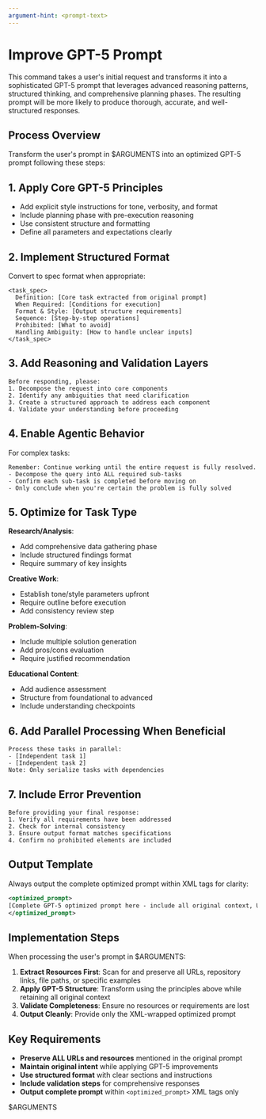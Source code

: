 ```yaml
---
argument-hint: <prompt-text>
---
```


# Improve GPT-5 Prompt

This command takes a user's initial request and transforms it into a sophisticated GPT-5 prompt that leverages advanced reasoning patterns, structured thinking, and comprehensive planning phases. The resulting prompt will be more likely to produce thorough, accurate, and well-structured responses.

## Process Overview

Transform the user's prompt in $ARGUMENTS into an optimized GPT-5 prompt following these steps:

## 1. Apply Core GPT-5 Principles

- Add explicit style instructions for tone, verbosity, and format
- Include planning phase with pre-execution reasoning
- Use consistent structure and formatting
- Define all parameters and expectations clearly

## 2. Implement Structured Format

Convert to spec format when appropriate:

```
<task_spec>
  Definition: [Core task extracted from original prompt]
  When Required: [Conditions for execution]
  Format & Style: [Output structure requirements]
  Sequence: [Step-by-step operations]
  Prohibited: [What to avoid]
  Handling Ambiguity: [How to handle unclear inputs]
</task_spec>
```

## 3. Add Reasoning and Validation Layers

```
Before responding, please:
1. Decompose the request into core components
2. Identify any ambiguities that need clarification
3. Create a structured approach to address each component
4. Validate your understanding before proceeding
```

## 4. Enable Agentic Behavior

For complex tasks:

```
Remember: Continue working until the entire request is fully resolved.
- Decompose the query into ALL required sub-tasks
- Confirm each sub-task is completed before moving on
- Only conclude when you're certain the problem is fully solved
```

## 5. Optimize for Task Type

**Research/Analysis**:

- Add comprehensive data gathering phase
- Include structured findings format
- Require summary of key insights

**Creative Work**:

- Establish tone/style parameters upfront
- Require outline before execution
- Add consistency review step

**Problem-Solving**:

- Include multiple solution generation
- Add pros/cons evaluation
- Require justified recommendation

**Educational Content**:

- Add audience assessment
- Structure from foundational to advanced
- Include understanding checkpoints

## 6. Add Parallel Processing When Beneficial

```
Process these tasks in parallel:
- [Independent task 1]
- [Independent task 2]
Note: Only serialize tasks with dependencies
```

## 7. Include Error Prevention

```
Before providing your final response:
1. Verify all requirements have been addressed
2. Check for internal consistency
3. Ensure output format matches specifications
4. Confirm no prohibited elements are included
```

## Output Template

Always output the complete optimized prompt within XML tags for clarity:

```xml
<optimized_prompt>
[Complete GPT-5 optimized prompt here - include all original context, URLs, and resources]
</optimized_prompt>
```

## Implementation Steps

When processing the user's prompt in $ARGUMENTS:

1. **Extract Resources First**: Scan for and preserve all URLs, repository links, file paths, or specific examples
2. **Apply GPT-5 Structure**: Transform using the principles above while retaining all original context
3. **Validate Completeness**: Ensure no resources or requirements are lost
4. **Output Cleanly**: Provide only the XML-wrapped optimized prompt

## Key Requirements

- **Preserve ALL URLs and resources** mentioned in the original prompt
- **Maintain original intent** while applying GPT-5 improvements
- **Use structured format** with clear sections and instructions
- **Include validation steps** for comprehensive responses
- **Output complete prompt** within `<optimized_prompt>` XML tags only

$ARGUMENTS
